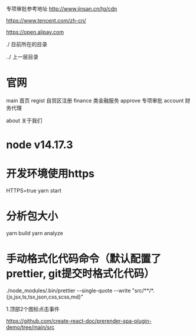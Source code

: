 专项审批参考地址
http://www.jinsan.cn/tg/cdn

https://www.tencent.com/zh-cn/

https://open.alipay.com


./ 目前所在的目录

../ 上一层目录
# 官网

main    首页
regist  自贸区注册
finance 类金融服务
approve 专项审批
account 财务代理
<!-- fiscal  财政支持 -->
about   关于我们

# node v14.17.3
# 开发环境使用https
HTTPS=true yarn start
# 分析包大小
yarn build
yarn analyze

# 手动格式化代码命令（默认配置了prettier, git提交时格式化代码）
./node_modules/.bin/prettier --single-quote --write "src/**/*.{js,jsx,ts,tsx,json,css,scss,md}"


1.顶部2个图标点击事件


https://github.com/create-react-doc/prerender-spa-plugin-demo/tree/main/src